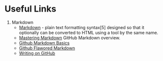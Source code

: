 [//]: # ( vim:set ts=4: )

# Useful Links #


1. Markdown
	* [Markdown](https://en.wikipedia.org/wiki/Markdown) -
	plain text formatting syntax[5] designed so
	that it optionally can be converted to HTML
	using a tool by the same name.
	* [Mastering Markdown](https://guides.github.com/features/mastering-markdown/)
	  GitHub Markdown overview.
	* [Github Markdown Basics](https://help.github.com/articles/markdown-basics)
	* [Github Flawored Markdown](https://help.github.com/articles/github-flavored-markdown)
	* [Writing on GitHub](https://help.github.com/articles/writing-on-github)
